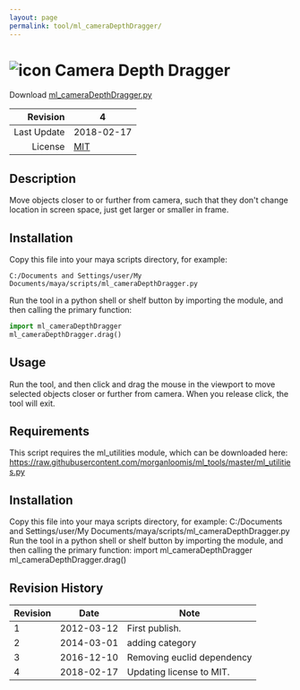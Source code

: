 ```yaml
---
layout: page
permalink: tool/ml_cameraDepthDragger/
---
```


# ![icon](https://raw.githubusercontent.com/morganloomis/ml_tools/master/icons//ml_cameraDepthDragger.png) Camera Depth Dragger
Download [ml_cameraDepthDragger.py](https://raw.githubusercontent.com/morganloomis/ml_tools/master/ml_cameraDepthDragger.py)

| Revision | 4 |
|---:|---|
| Last Update | 2018-02-17 |
| License | [MIT](https://opensource.org/licenses/MIT) |

## Description

 Move objects closer to or further from camera, such that they don't change location in screen space, just get larger or smaller in frame. 

## Installation

Copy this file into your maya scripts directory, for example:

`C:/Documents and Settings/user/My Documents/maya/scripts/ml_cameraDepthDragger.py`

Run the tool in a python shell or shelf button by importing the module, 
and then calling the primary function:

```python
import ml_cameraDepthDragger
ml_cameraDepthDragger.drag()
```

## Usage

 Run the tool, and then click and drag the mouse in the viewport to move selected objects closer or further from camera. When you release click, the tool will exit. 

## Requirements

 This script requires the ml_utilities module, which can be downloaded here: https://raw.githubusercontent.com/morganloomis/ml_tools/master/ml_utilities.py 

## Installation

 Copy this file into your maya scripts directory, for example: C:/Documents and Settings/user/My Documents/maya/scripts/ml_cameraDepthDragger.py Run the tool in a python shell or shelf button by importing the module, and then calling the primary function: import ml_cameraDepthDragger ml_cameraDepthDragger.drag() 

## Revision History

| Revision | Date | Note|
|---|---|---|
|1|2012-03-12|First publish.|
|2|2014-03-01|adding category|
|3|2016-12-10|Removing euclid dependency|
|4|2018-02-17|Updating license to MIT.|
